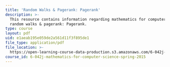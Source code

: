 ```yaml
---
title: 'Random Walks & Pagerank: Pagerank'
description: >-
  This resource contains information regarding mathematics for computer science,
  random walks & pagerank: Pagerank.
type: course
layout: pdf
uid: e1aeab195e059de2a561d11f3f895de1
file_type: application/pdf
file_location: >-
  https://open-learning-course-data-production.s3.amazonaws.com/6-042j-mathematics-for-computer-science-spring-2015/e1aeab195e059de2a561d11f3f895de1_MIT6_042JS15_Pagerank.pdf
course_id: 6-042j-mathematics-for-computer-science-spring-2015
---
```

